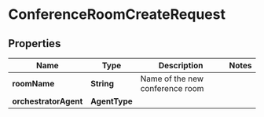 # ConferenceRoomCreateRequest

## Properties

| Name                  | Type          | Description                     | Notes |
|-----------------------|---------------|---------------------------------|-------|
| **roomName**          | **String**    | Name of the new conference room |       |
| **orchestratorAgent** | **AgentType** |                                 |       |



